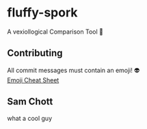 # fluffy-spork
A vexiollogical Comparison Tool :flags:

## Contributing
All commit messages must contain an emoji! :alien:  
[Emoji Cheat Sheet](http://www.emoji-cheat-sheet.com/)

## Sam Chott
what a cool guy
